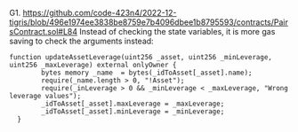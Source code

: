 G1. https://github.com/code-423n4/2022-12-tigris/blob/496e1974ee3838be8759e7b4096dbee1b8795593/contracts/PairsContract.sol#L84
Instead of checking the state variables, it is more gas saving to check the arguments instead:
```
function updateAssetLeverage(uint256 _asset, uint256 _minLeverage, uint256 _maxLeverage) external onlyOwner {
        bytes memory _name  = bytes(_idToAsset[_asset].name);
        require(_name.length > 0, "!Asset");
        require(_inLeverage > 0 && _minLeverage < _maxLeverage, "Wrong leverage values");
        _idToAsset[_asset].maxLeverage = _maxLeverage;
        _idToAsset[_asset].minLeverage = _minLeverage;
  }
```